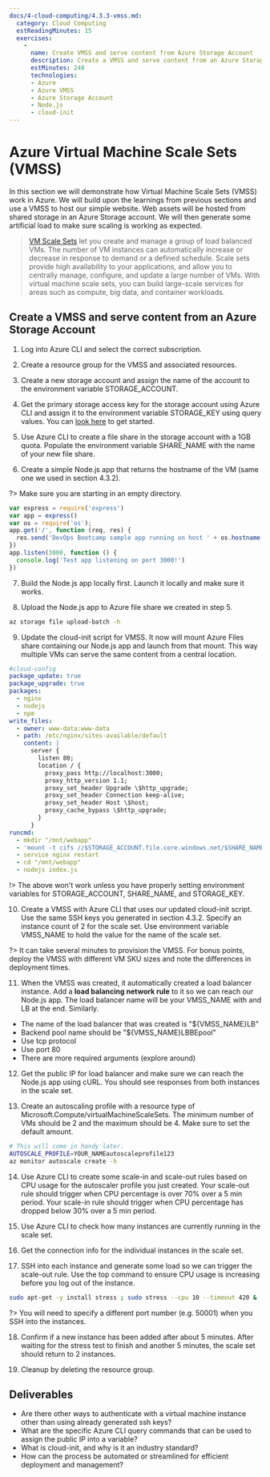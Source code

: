 ```yaml
---
docs/4-cloud-computing/4.3.3-vmss.md:
  category: Cloud Computing
  estReadingMinutes: 15
  exercises:
    -
      name: Create VMSS and serve content from Azure Storage Account
      description: Create a VMSS and serve content from an Azure Storage Account. Do this via the cli, deploying a simple node web app and provision the VM's with cloud-init.
      estMinutes: 240
      technologies:
      - Azure
      - Azure VMSS
      - Azure Storage Account
      - Node.js
      - cloud-init
---
```


# Azure Virtual Machine Scale Sets (VMSS)

In this section we will demonstrate how Virtual Machine Scale Sets (VMSS) work in Azure. We will build upon the learnings from previous sections and use a VMSS to host our simple website. Web assets will be hosted from shared storage in an Azure Storage account. We will then generate some artificial load to make sure scaling is working as expected.

> [VM Scale Sets](https://docs.microsoft.com/en-us/azure/virtual-machine-scale-sets/overview) let you create and manage a group of load balanced VMs. The number of VM instances can automatically increase or decrease in response to demand or a defined schedule. Scale sets provide high availability to your applications, and allow you to centrally manage, configure, and update a large number of VMs. With virtual machine scale sets, you can build large-scale services for areas such as compute, big data, and container workloads.

## Create a VMSS and serve content from an Azure Storage Account

1. Log into Azure CLI and select the correct subscription.

2. Create a resource group for the VMSS and associated resources.

3. Create a new storage account and assign the name of the account to the environment variable STORAGE_ACCOUNT.

4. Get the primary storage access key for the storage account using Azure CLI and assign it to the environment variable STORAGE_KEY using query values. You can [look here](https://docs.microsoft.com/en-us/cli/azure/storage/account?view=azure-cli-latest) to get started.

5. Use Azure CLI to create a file share in the storage account with a 1GB quota. Populate the environment variable SHARE_NAME with the name of your new file share.

6. Create a simple Node.js app that returns the hostname of the VM (same one we used in section 4.3.2). 

?> Make sure you are starting in an empty directory.

```js
var express = require('express')
var app = express()
var os = require('os');
app.get('/', function (req, res) {
  res.send('DevOps Bootcamp sample app running on host ' + os.hostname() + '!')
})
app.listen(3000, function () {
  console.log('Test app listening on port 3000!')
})
```

7. Build the Node.js app locally first. Launch it locally and make sure it works.

8. Upload the Node.js app to Azure file share we created in step 5.

```bash
az storage file upload-batch -h
```

9. Update the cloud-init script for VMSS. It now will mount Azure Files share containing our Node.js app and launch from that mount. This way multiple VMs can serve the same content from a central location.

```yaml
#cloud-config
package_update: true
package_upgrade: true
packages:
  - nginx
  - nodejs
  - npm
write_files:
  - owner: www-data:www-data
  - path: /etc/nginx/sites-available/default
    content: |
      server {
        listen 80;
        location / {
          proxy_pass http://localhost:3000;
          proxy_http_version 1.1;
          proxy_set_header Upgrade \$http_upgrade;
          proxy_set_header Connection keep-alive;
          proxy_set_header Host \$host;
          proxy_cache_bypass \$http_upgrade;
        }
      }
runcmd:
  - mkdir "/mnt/webapp"
  - 'mount -t cifs //$STORAGE_ACCOUNT.file.core.windows.net/$SHARE_NAME /mnt/webapp -o vers=3.0,username=$STORAGE_ACCOUNT,password=$STORAGE_KEY,dir_mode=0755,file_mode=0664'
  - service nginx restart
  - cd "/mnt/webapp"
  - nodejs index.js
```

!> The above won't work unless you have properly setting environment variables for STORAGE_ACCOUNT, SHARE_NAME, and STORAGE_KEY.

10. Create a VMSS with Azure CLI that uses our updated cloud-init script. Use the same SSH keys you generated in section 4.3.2. Specify an instance count of 2 for the scale set. Use environment variable VMSS_NAME to hold the value for the name of the scale set.

?> It can take several minutes to provision the VMSS. For bonus points, deploy the VMSS with different VM SKU sizes and note the differences in deployment times.

11. When the VMSS was created, it automatically created a load balancer instance. Add a **load balancing network rule** to it so we can reach our Node.js app. The load balancer name will be your VMSS_NAME with and LB at the end. Similarly.

- The name of the load balancer that was created is "${VMSS_NAME}LB"
- Backend pool name should be "${VMSS_NAME}LBBEpool"
- Use tcp protocol
- Use port 80
- There are more required arguments (explore around)

12. Get the public IP for load balancer and make sure we can reach the Node.js app using cURL. You should see responses from both instances in the scale set.

13. Create an autoscaling profile with a resource type of Microsoft.Compute/virtualMachineScaleSets. The minimum number of VMs should be 2 and the maximum should be 4. Make sure to set the default amount.

```bash
# This will come in handy later.
AUTOSCALE_PROFILE=YOUR_NAMEautoscaleprofile123
az monitor autoscale create -h
```

14. Use Azure CLI to create some scale-in and scale-out rules based on CPU usage for the autoscaler profile you just created. Your scale-out rule should trigger when CPU percentage is over 70% over a 5 min period. Your scale-in rule should trigger when CPU percentage has dropped below 30% over a 5 min period.

15. Use Azure CLI to check how many instances are currently running in the scale set.

16. Get the connection info for the individual instances in the scale set.

17. SSH into each instance and generate some load so we can trigger the scale-out rule. Use the top command to ensure CPU usage is increasing before you log out of the instance.

```bash
sudo apt-get -y install stress ; sudo stress --cpu 10 --timeout 420 &
```

?> You will need to specify a different port number (e.g. 50001) when you SSH into the instances.

18. Confirm if a new instance has been added after about 5 minutes. After waiting for the stress test to finish and another 5 minutes, the scale set should return to 2 instances.

19. Cleanup by deleting the resource group.

## Deliverables

- Are there other ways to authenticate with a virtual machine instance other than using already generated ssh keys?
- What are the specific Azure CLI query commands that can be used to assign the public IP into a variable?
- What is cloud-init, and why is it an industry standard?
- How can the process be automated or streamlined for efficient deployment and management?
